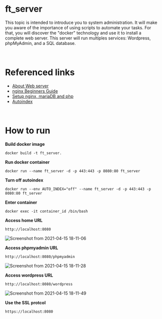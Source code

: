 # ft_server
This topic is intended to introduce you to system administration. It will make you aware of the importance of using scripts to automate your tasks.
For that, you will discover the "docker" technology and use it to install a complete web server. This server will run multiples services: Wordpress, phpMyAdmin, 
and a SQL database.

<br>

# Referenced links
- [About Web server](https://developer.mozilla.org/en-US/docs/Learn/Common_questions/What_is_a_web_server)
- [nginx Beginners Guide](http://nginx.org/en/docs/beginners_guide.html)
- [Setup nginx, mariaDB and php](https://www.digitalocean.com/community/tutorials/how-to-install-linux-nginx-mariadb-php-lemp-stack-on-debian-10)
- [Autoindex](https://qiita.com/onokatio/items/4669b37644fe07d3aa80)

<br>

# How to run
**Build docker image**
```
docker build -t ft_server.
```

**Run docker container**
```
docker run --name ft_server -d -p 443:443 -p 8080:80 ft_server
```

**Turn off autoindex**
```
docker run --env AUTO_INDEX="off" --name ft_server -d -p 443:443 -p 8080:80 ft_server
```

**Enter container**
```
docker exec -it container_id /bin/bash
```

**Access home URL**
```
http://localhost:8080
```
![Screenshot from 2021-04-15 18-11-06](https://user-images.githubusercontent.com/51109408/114844911-388a7800-9e16-11eb-8394-46ed29c9fae0.png)


**Access phpmyadmin URL**
```
http://localhost:8080/phpmyadmin
```
![Screenshot from 2021-04-15 18-11-28](https://user-images.githubusercontent.com/51109408/114844990-4fc96580-9e16-11eb-9cb0-afbe1e716361.png)

**Access wordpress URL**
```
http://localhost:8080/wordpress
```
![Screenshot from 2021-04-15 18-11-49](https://user-images.githubusercontent.com/51109408/114845027-56f07380-9e16-11eb-95d8-9deb99276b5d.png)

**Use the SSL protcol**
```
https://localhost:8080
```

